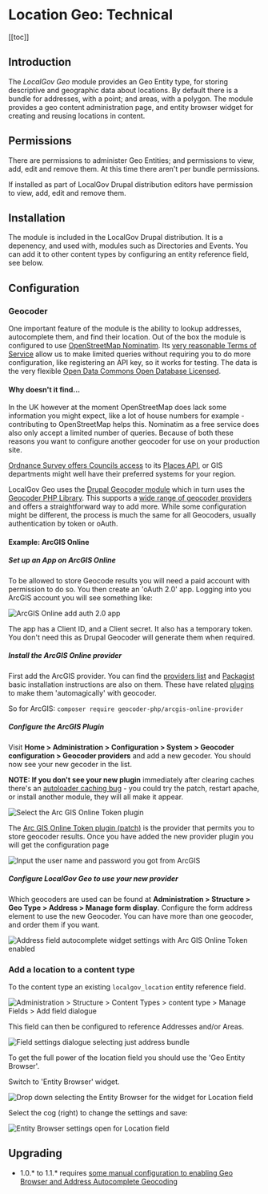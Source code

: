 # Location Geo: Technical
[[toc]]

## Introduction

The _LocalGov Geo_ module provides an Geo Entity type, for storing descriptive and geographic data about locations. By default there is a bundle for addresses, with a point; and areas, with a polygon. The module provides a geo content administration page, and entity browser widget for creating and reusing locations in content.

## Permissions

There are permissions to administer Geo Entities; and permissions to view, add, edit and remove them. At this time there aren't per bundle permissions.

If installed as part of LocalGov Drupal distribution editors have permission to view, add, edit and remove them.

## Installation

The module is included in the LocalGov Drupal distribution. It is a depenency, and used with, modules such as Directories and Events. You can add it to other content types by configuring an entity reference field, see below.

## Configuration

### Geocoder

One important feature of the module is the ability to lookup addresses, autocomplete them, and find their location. Out of the box the module is configured to use [OpenStreetMap Nominatim](https://nominatim.openstreetmap.org/ui/about.html). Its [very reasonable Terms of Service](https://operations.osmfoundation.org/policies/nominatim/) allow us to make limited queries without requiring you to do more configuration, like registering an API key, so it works for testing. The data is the very flexible [Open Data Commons Open Database Licensed](https://opendatacommons.org/licenses/odbl/).

#### Why doesn't it find...

In the UK however at the moment OpenStreetMap does lack some information you might expect, like a lot of house numbers for example - contributing to OpenStreetMap helps this. Nominatim as a free service does also only accept a limited number of queries. Because of both these reasons you want to configure another geocoder for use on your production site. 

[Ordnance Survey offers Councils access](https://www.ordnancesurvey.co.uk/business-government/partner-member/member) to its [Places API](https://osdatahub.os.uk/docs/places/overview), or GIS departments might well have their preferred systems for your region. 

LocalGov Geo uses the [Drupal Geocoder module](https://drupal.org/project/geocoder) which in turn uses the [Geocoder PHP Library](https://geocoder-php.org/). This supports a [wide range of geocoder providers](https://geocoder-php.org/docs/#providers) and offers a straightforward way to add more. While some configuration might be different, the process is much the same for all Geocoders, usually authentication by token or oAuth.

#### Example: ArcGIS Online

##### Set up an App on ArcGIS Online

To be allowed to store Geocode results you will need a paid account with permission to do so. You then create an 'oAuth 2.0' app. Logging into you ArcGIS account you will see something like:

![ArcGIS Online add auth 2.0 app](~@images/geo-technical--enabling-geocoder-02-provider-arcgis-oauth.png)

The app has a Client ID, and a Client secret. It also has a temporary token. You don't need this as Drupal Geocoder will generate them when required.

##### Install the ArcGIS Online provider

First add the ArcGIS provider. You can find the [providers list](https://geocoder-php.org/docs/#providers) and [Packagist](https://packagist.org/providers/geocoder-php/provider-implementation) basic installation instructions are also on them. These have related [plugins](https://git.drupalcode.org/project/geocoder/-/tree/8.x-3.x/src/Plugin/Geocoder/Provider) to make them 'automagically' with geocoder.

So for ArcGIS:
`
composer require geocoder-php/arcgis-online-provider
`

##### Configure the ArcGIS Plugin

Visit **Home > Administration > Configuration > System > Geocoder configuration > Geocoder providers** and add a new gecoder. You should now see your new gecoder in the list. 

**NOTE: If you don't see your new plugin** immediately after clearing caches there's an [autoloader caching bug](https://www.drupal.org/project/geocoder/issues/3153678) - you could try the patch, restart apache, or install another module, they will all make it appear.

![Select the Arc GIS Online Token plugin](~@images/geo-technical--enabling-geocoder-01-provider-select-add.png)

The [Arc GIS Online Token plugin (patch)](https://www.drupal.org/project/geocoder/issues/3179963) is the provider that permits you to store geocoder results. Once you have added the new provider plugin you will get the configuration page

![Input the user name and password you got from ArcGIS](~@images/geo-technical--enabling-geocoder-03-configure-arcgistoken.png)

##### Configure LocalGov Geo to use your new provider

Which geocoders are used can be found at **Administration > Structure > Geo Type > Address > Manage form display**. Configure the form address element to use the new Geocoder. You can have more than one geocoder, and order them if you want.

![Address field autocomplete widget settings with Arc GIS Online Token enabled](~@images/geo-technical--enabling-geocoder-04-configure-form.png)

### Add a location to a content type

To the content type an existing `localgov_location` entity reference field.

![Administration > Structure > Content Types > content type > Manage Fields > Add field dialogue](~@images/geo-technical--configure-field-01-add-field.png)

This field can then be configured to reference Addresses and/or Areas.

![Field settings dialogue selecting just address bundle](~@images/geo-technical--configure-field-02-field-settings.png)

To get the full power of the location field you should use the 'Geo Entity Browser'.

Switch to 'Entity Browser' widget.

![Drop down selecting the Entity Browser for the widget for Location field](~@images/geo-technical--configure-field-03-choose-entity-browser.png)

Select the cog (right) to change the settings and save:

![Entity Browser settings open for Location field](~@images/geo-technical--configure-field-04-entity-browser-settings.png)

## Upgrading

- 1.0.* to 1.1.* requires [some manual configuration to enabling Geo Browser and Address Autocomplete Geocoding](https://github.com/localgovdrupal/localgov_geo/wiki/Enabling-Geo-Browser-and-Address-Autocomplete-Geocoding-(upgrading-to-version-1.1.0))
